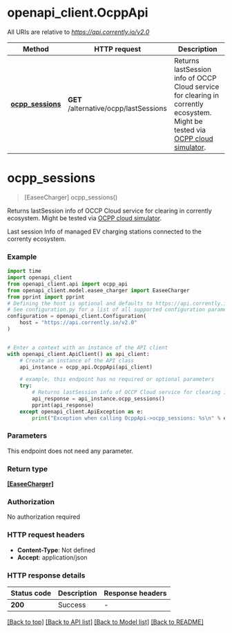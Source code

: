 # openapi_client.OcppApi

All URIs are relative to *https://api.corrently.io/v2.0*

Method | HTTP request | Description
------------- | ------------- | -------------
[**ocpp_sessions**](OcppApi.md#ocpp_sessions) | **GET** /alternative/ocpp/lastSessions | Returns lastSession info of OCCP Cloud service for clearing in corrently ecosystem. Might be tested via [OCPP cloud simulator](https://ocpp.corrently.cloud).


# **ocpp_sessions**
> [EaseeCharger] ocpp_sessions()

Returns lastSession info of OCCP Cloud service for clearing in corrently ecosystem. Might be tested via [OCPP cloud simulator](https://ocpp.corrently.cloud).

Last session Info of managed EV charging stations connected to the correnty ecosystem.    

### Example

```python
import time
import openapi_client
from openapi_client.api import ocpp_api
from openapi_client.model.easee_charger import EaseeCharger
from pprint import pprint
# Defining the host is optional and defaults to https://api.corrently.io/v2.0
# See configuration.py for a list of all supported configuration parameters.
configuration = openapi_client.Configuration(
    host = "https://api.corrently.io/v2.0"
)


# Enter a context with an instance of the API client
with openapi_client.ApiClient() as api_client:
    # Create an instance of the API class
    api_instance = ocpp_api.OcppApi(api_client)

    # example, this endpoint has no required or optional parameters
    try:
        # Returns lastSession info of OCCP Cloud service for clearing in corrently ecosystem. Might be tested via [OCPP cloud simulator](https://ocpp.corrently.cloud).
        api_response = api_instance.ocpp_sessions()
        pprint(api_response)
    except openapi_client.ApiException as e:
        print("Exception when calling OcppApi->ocpp_sessions: %s\n" % e)
```


### Parameters
This endpoint does not need any parameter.

### Return type

[**[EaseeCharger]**](EaseeCharger.md)

### Authorization

No authorization required

### HTTP request headers

 - **Content-Type**: Not defined
 - **Accept**: application/json


### HTTP response details
| Status code | Description | Response headers |
|-------------|-------------|------------------|
**200** | Success |  -  |

[[Back to top]](#) [[Back to API list]](../README.md#documentation-for-api-endpoints) [[Back to Model list]](../README.md#documentation-for-models) [[Back to README]](../README.md)

